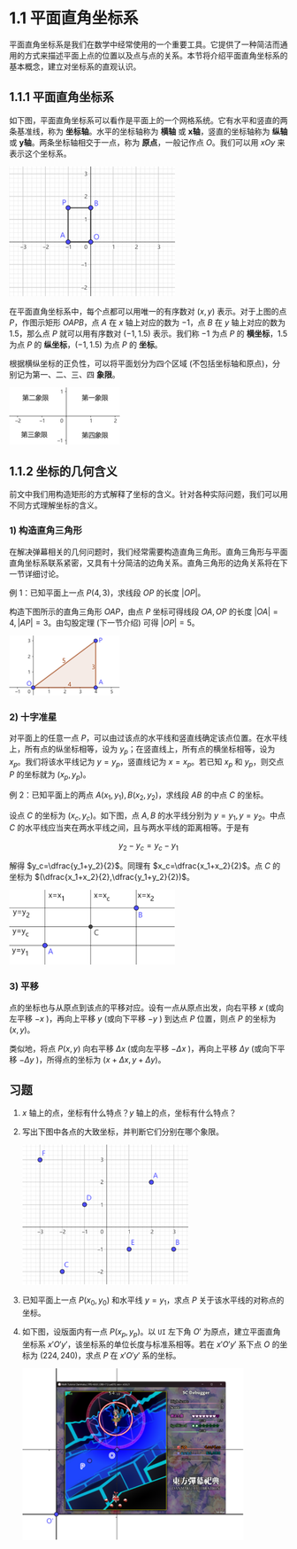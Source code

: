 # 1.1 平面直角坐标系

平面直角坐标系是我们在数学中经常使用的一个重要工具。它提供了一种简洁而通用的方式来描述平面上点的位置以及点与点的关系。本节将介绍平面直角坐标系的基本概念，建立对坐标系的直观认识。

## 1.1.1 平面直角坐标系

如下图，平面直角坐标系可以看作是平面上的一个网格系统。它有水平和竖直的两条基准线，称为 **坐标轴**。水平的坐标轴称为 **横轴** 或 **x轴**，竖直的坐标轴称为 **纵轴** 或 **y轴**。两条坐标轴相交于一点，称为 **原点**，一般记作点 $O$。我们可以用 $xOy$ 来表示这个坐标系。

<img src="assert/image.png" width="300px" />

在平面直角坐标系中，每个点都可以用唯一的有序数对 $(x,y)$ 表示。对于上图的点 $P$，作图示矩形 $OAPB$，点 $A$ 在 $x$ 轴上对应的数为 $-1$，点 $B$ 在 $y$ 轴上对应的数为 $1.5$，那么点 $P$ 就可以用有序数对 $(-1,1.5)$ 表示。我们称 $-1$ 为点 $P$ 的 **横坐标**，$1.5$ 为点 $P$ 的 **纵坐标**，$(-1,1.5)$ 为点 $P$ 的 **坐标**。

根据横纵坐标的正负性，可以将平面划分为四个区域 (不包括坐标轴和原点)，分别记为第一、二、三、四 **象限**。

<img src="assert/image-1.png" width="200px" />

## 1.1.2 坐标的几何含义

前文中我们用构造矩形的方式解释了坐标的含义。针对各种实际问题，我们可以用不同方式理解坐标的含义。

### 1) 构造直角三角形

在解决弹幕相关的几何问题时，我们经常需要构造直角三角形。直角三角形与平面直角坐标系联系紧密，又具有十分简洁的边角关系。直角三角形的边角关系将在下一节详细讨论。

例 1：已知平面上一点 $P(4,3)$，求线段 $OP$ 的长度 $|OP|$。

构造下图所示的直角三角形 $OAP$，由点 $P$ 坐标可得线段 $OA, OP$ 的长度 $|OA|=4, |AP|=3$。由勾股定理 (下一节介绍) 可得 $|OP|=5$。

<img src="assert/image-2.png" width="200px" />

### 2) 十字准星

对平面上的任意一点 $P$，可以由过该点的水平线和竖直线确定该点位置。在水平线上，所有点的纵坐标相等，设为 $y_p$；在竖直线上，所有点的横坐标相等，设为 $x_p$。我们将该水平线记为 $y=y_p$，竖直线记为 $x=x_p$。若已知 $x_p$ 和 $y_p$，则交点 $P$ 的坐标就为 $(x_p,y_p)$。

例 2：已知平面上的两点 $A(x_1,y_1), B(x_2,y_2)$，求线段 $AB$ 的中点 $C$ 的坐标。

设点 $C$ 的坐标为 $(x_c,y_c)$。如下图，点 $A,B$ 的水平线分别为 $y=y_1,y=y_2$。中点 $C$ 的水平线应当夹在两水平线之间，且与两水平线的距离相等。于是有

$$
y_2-y_c=y_c-y_1
$$

解得 $y_c=\dfrac{y_1+y_2}{2}$。同理有 $x_c=\dfrac{x_1+x_2}{2}$。点 $C$ 的坐标为 $(\dfrac{x_1+x_2}{2},\dfrac{y_1+y_2}{2})$。

<img src="assert/image-3.png" width="300px" />

### 3) 平移

点的坐标也与从原点到该点的平移对应。设有一点从原点出发，向右平移 $x$ (或向左平移 $-x$ )，再向上平移 $y$ (或向下平移 $-y$ ) 到达点 $P$ 位置，则点 $P$ 的坐标为 $(x,y)$。

类似地，将点 $P(x,y)$ 向右平移 $\Delta x$ (或向左平移 $-\Delta x$ )，再向上平移 $\Delta y$ (或向下平移 $-\Delta y$ )，所得点的坐标为 $(x+\Delta x,y+\Delta y)$。

## 习题

1. $x$ 轴上的点，坐标有什么特点？$y$ 轴上的点，坐标有什么特点？

2. 写出下图中各点的大致坐标，并判断它们分别在哪个象限。

    <img src="assert/image-4.png" width="300px" />

3. 已知平面上一点 $P(x_0,y_0)$ 和水平线 $y=y_1$，求点 $P$ 关于该水平线的对称点的坐标。

4. 如下图，设版面内有一点 $P(x_p,y_p)$。以 `UI` 左下角 $O'$ 为原点，建立平面直角坐标系 $x'O'y'$，该坐标系的单位长度与标准系相等。若在 $x'O'y'$ 系下点 $O$ 的坐标为 $(224,240)$，求点 $P$ 在 $x'O'y'$ 系的坐标。

    <img src="assert/image-5.png" width="400px" />
